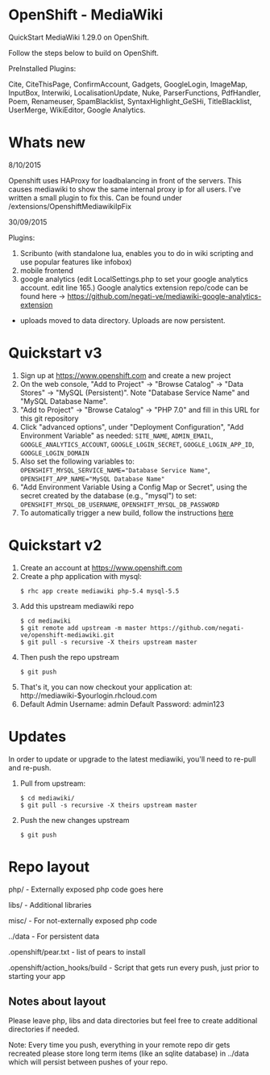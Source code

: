 OpenShift - MediaWiki
========

QuickStart MediaWiki 1.29.0 on OpenShift.

Follow the steps below to build on OpenShift.

PreInstalled Plugins:

Cite,
CiteThisPage,
ConfirmAccount,
Gadgets,
GoogleLogin,
ImageMap,
InputBox,
Interwiki,
LocalisationUpdate,
Nuke,
ParserFunctions,
PdfHandler,
Poem,
Renameuser,
SpamBlacklist,
SyntaxHighlight_GeSHi,
TitleBlacklist,
UserMerge,
WikiEditor,
Google Analytics.


Whats new
==========

8/10/2015

Openshift uses HAProxy for loadbalancing in front of the servers.
This causes mediawiki to show the same internal proxy ip for all users.
I've written a small plugin to fix this.
Can be found under /extensions/OpenshiftMediawikiIpFix

30/09/2015

Plugins:

1. Scribunto (with standalone lua, enables you to do in wiki scripting and use popular features like infobox)
2. mobile frontend
3. google analytics (edit LocalSettings.php to set your google analytics account. edit line 165.)
Google analytics extension repo/code can be found here -> https://github.com/negati-ve/mediawiki-google-analytics-extension
* uploads moved to data directory. Uploads are now persistent.


Quickstart v3
==========

1. Sign up at https://www.openshift.com and create a new project
2. On the web console, "Add to Project" -> "Browse Catalog" -> "Data Stores" ->
   "MySQL (Persistent)". Note "Database Service Name" and "MySQL Database Name".
3. "Add to Project" -> "Browse Catalog" -> "PHP 7.0" and fill in this URL for
   this git repository
4. Click "advanced options", under "Deployment Configuration", "Add Environment
   Variable" as needed: `SITE_NAME`, `ADMIN_EMAIL`, `GOOGLE_ANALYTICS_ACCOUNT`,
   `GOOGLE_LOGIN_SECRET`, `GOOGLE_LOGIN_APP_ID`, `GOOGLE_LOGIN_DOMAIN`
5. Also set the following variables to: `OPENSHIFT_MYSQL_SERVICE_NAME="Database
   Service Name"`, `OPENSHIFT_APP_NAME="MySQL Database Name"`
5. "Add Environment Variable Using a Config Map or Secret", using the secret
   created by the database (e.g., "mysql") to set:
   `OPENSHIFT_MYSQL_DB_USERNAME`, `OPENSHIFT_MYSQL_DB_PASSWORD`
6. To automatically trigger a new build, follow the instructions
   [here](https://docs.openshift.com/online/getting_started/basic_walkthrough.html#bw-configuring-automated-builds)


Quickstart v2
==========

1. Create an account at https://www.openshift.com
2. Create a php application with mysql:
    ```
    $ rhc app create mediawiki php-5.4 mysql-5.5
    ```
3. Add this upstream mediawiki repo
    ```
    $ cd mediawiki
    $ git remote add upstream -m master https://github.com/negati-ve/openshift-mediawiki.git
    $ git pull -s recursive -X theirs upstream master
    ```
4. Then push the repo upstream
    ```
    $ git push
    ```
5. That's it, you can now checkout your application at:
    http://mediawiki-$yourlogin.rhcloud.com
6. Default Admin Username: admin
   Default Password: admin123


Updates
=======

In order to update or upgrade to the latest mediawiki, you'll need to re-pull
and re-push.

1. Pull from upstream:
    ```
    $ cd mediawiki/
    $ git pull -s recursive -X theirs upstream master
    ```
2. Push the new changes upstream
    ```
    $ git push
    ```


Repo layout
===========
php/ - Externally exposed php code goes here

libs/ - Additional libraries

misc/ - For not-externally exposed php code

../data - For persistent data

.openshift/pear.txt - list of pears to install

.openshift/action_hooks/build - Script that gets run every push, just prior to
    starting your app


Notes about layout
------------------
Please leave php, libs and data directories but feel free to create additional
directories if needed.

Note: Every time you push, everything in your remote repo dir gets recreated
please store long term items (like an sqlite database) in ../data which will
persist between pushes of your repo.
